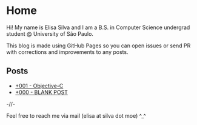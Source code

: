 # Home

Hi! My name is Elisa Silva and I am a B.S. in Computer Science undergrad student @ University of São Paulo.

This blog is made using GitHub Pages so you can open issues or send PR with corrections and improvements to any posts.

## Posts

- [+001 - Objective-C](/posts/objc.html)
- [+000 - BLANK POST](/posts/blank.html)

-//-

Feel free to reach me via mail (elisa at silva dot moe) ^_^
